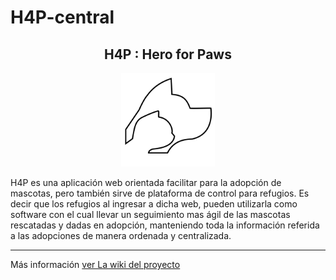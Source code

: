 # H4P-central

<center><h2>H4P : Hero for Paws</h2></center>
<center><img src="./logoH4P.png" width="150"/></center>

H4P es una aplicación web orientada facilitar para la adopción de mascotas, pero también sirve de plataforma de control para refugios. Es decir que los refugios al ingresar a dicha web, pueden utilizarla como software con el cual llevar un seguimiento mas ágil de las mascotas rescatadas y dadas en adopción, manteniendo toda la información referida a las adopciones de manera ordenada y centralizada.

---

Más información [ver La wiki del proyecto](https://github.com/alejandrorossi/H4P-central/wiki)




